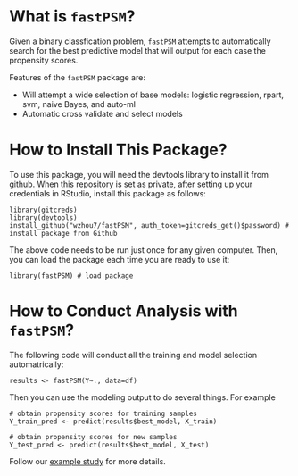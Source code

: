 # What is `fastPSM`?

Given a binary classfication problem, `fastPSM` attempts to automatically search for the best predictive model that will output for each case the propensity scores. 

Features of the `fastPSM` package are:
* Will attempt a wide selection of base models: logistic regression, rpart, svm, naive Bayes, and auto-ml
* Automatic cross validate and select models

# How to Install This Package?

To use this package, you will need the devtools library to install it from github. 
When this repository is set as private, after setting up your credentials in RStudio, install this package as follows:

```
library(gitcreds)
library(devtools)
install_github("wzhou7/fastPSM", auth_token=gitcreds_get()$password) # install package from Github
```

The above code needs to be run just once for any given computer. Then, you can load the package each time you are ready to use it:

```
library(fastPSM) # load package
```

# How to Conduct Analysis with `fastPSM`?

The following code will conduct all the training and model selection automatrically:

```
results <- fastPSM(Y~., data=df)
```

Then you can use the modeling output to do several things. For example

```
# obtain propensity scores for training samples
Y_train_pred <- predict(results$best_model, X_train) 

# obtain propensity scores for new samples
Y_test_pred <- predict(results$best_model, X_test) 
```

Follow our [example study](docs/example.md) for more details. 

